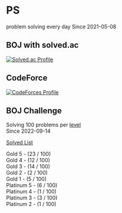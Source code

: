 # PS

problem solving every day Since 2021-05-08

## BOJ with solved.ac

[![Solved.ac Profile](http://mazassumnida.wtf/api/v2/generate_badge?boj=kadrick)](https://solved.ac/kadrick)

## CodeForce

[![CodeForces Profile](https://cf.leed.at?id=Kadrick)](https://codeforces.com/profile/Kadrick)

## BOJ Challenge

Solving 100 problems per [level](https://solved.ac/problems/level)  
Since 2022-09-14

[Solved List](./BOJ/doc/solvedProblem.md)

Gold 5 - (23 / 100)  
Gold 4 - (12 / 100)  
Gold 3 - (14 / 100)  
Gold 2 - (2 / 100)  
Gold 1 - (5 / 100)  
Platinum 5 - (6 / 100)  
Platinum 4 - (1 / 100)  
Platinum 3 - (3 / 100)  
Platinum 2 - (1 / 100)
